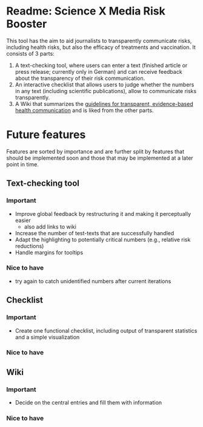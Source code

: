 # Readme: Science X Media Risk Booster 

This tool has the aim to aid journalists to transparently communicate risks, including health risks, but also the efficacy of treatments and vaccination. 
It consists of 3 parts: 

1. A text-checking tool, where users can enter a text (finished article or press release; currently only in German) and can receive feedback about the transparency of their risk communication.
2. An interactive checklist that allows users to judge whether the numbers in any text (including scientific publications), allow to communicate risks transparently.
3. A Wiki that summarizes the  [guidelines for transparent, evidence-based health communication](https://www.google.com/url?sa=t&source=web&rct=j&opi=89978449&url=https://www.ebm-netzwerk.de/de/medien/pdf/leitlinie-evidenzbasierte-gesundheitsinformation-fin.pdf&ved=2ahUKEwj4qPyDqpKGAxVE_7sIHXAMDNsQFnoECBIQAQ&usg=AOvVaw2JvtJWGC4VuUWCM1IMnl11)
and is liked from the other parts.

# Future features 

Features are sorted by importance and are further split by features that should be implemented soon and those that may be implemented at a later point in time.

## Text-checking tool 

### Important 

* Improve global feedback by restructuring it and making it perceptually easier
    + also add links to wiki 
* Increase the number of test-texts that are successfully handled 
* Adapt the highlighting to potentially critical numbers (e.g., relative risk reductions) 
* Handle margins for tooltips 

### Nice to have

* try again to catch unidentified numbers after current iterations

## Checklist

### Important 

* Create one functional checklist, including output of transparent statistics and a simple visualization 

### Nice to have

## Wiki

### Important 

* Decide on the central entries and fill them with information 

### Nice to have
